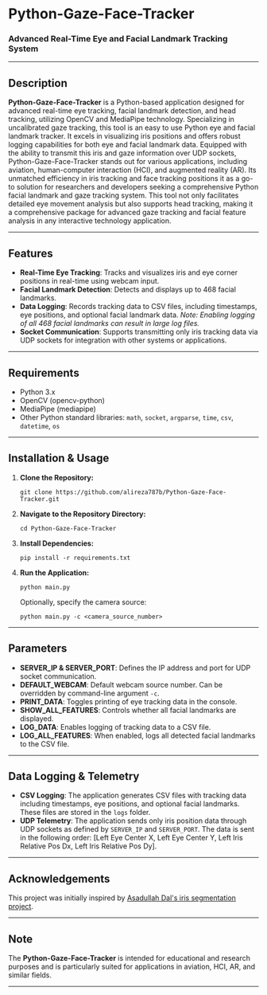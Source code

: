 
# Python-Gaze-Face-Tracker

### Advanced Real-Time Eye and Facial Landmark Tracking System

---

## Description
**Python-Gaze-Face-Tracker**  is a Python-based application designed for advanced real-time eye tracking, facial landmark detection, and head tracking, utilizing OpenCV and MediaPipe technology. Specializing in uncalibrated gaze tracking, this tool is an easy to use Python eye and facial landmark tracker. It excels in visualizing iris positions and offers robust logging capabilities for both eye and facial landmark data. Equipped with the ability to transmit this iris and gaze information over UDP sockets, Python-Gaze-Face-Tracker stands out for various applications, including aviation, human-computer interaction (HCI), and augmented reality (AR). Its unmatched efficiency in iris tracking and face tracking positions it as a go-to solution for researchers and developers seeking a comprehensive Python facial landmark and gaze tracking system. This tool not only facilitates detailed eye movement analysis but also supports head tracking, making it a comprehensive package for advanced gaze tracking and facial feature analysis in any interactive technology application.

---

## Features
- **Real-Time Eye Tracking**: Tracks and visualizes iris and eye corner positions in real-time using webcam input.
- **Facial Landmark Detection**: Detects and displays up to 468 facial landmarks.
- **Data Logging**: Records tracking data to CSV files, including timestamps, eye positions, and optional facial landmark data. *Note: Enabling logging of all 468 facial landmarks can result in large log files.*
- **Socket Communication**: Supports transmitting only iris tracking data via UDP sockets for integration with other systems or applications.

---

## Requirements
- Python 3.x
- OpenCV (opencv-python)
- MediaPipe (mediapipe)
- Other Python standard libraries: `math`, `socket`, `argparse`, `time`, `csv`, `datetime`, `os`

---

## Installation & Usage

1. **Clone the Repository:**
   ```
   git clone https://github.com/alireza787b/Python-Gaze-Face-Tracker.git
   ```

2. **Navigate to the Repository Directory:**
   ```
   cd Python-Gaze-Face-Tracker
   ```

3. **Install Dependencies:**
   ```
   pip install -r requirements.txt
   ```

4. **Run the Application:**
   ```
   python main.py
   ```

   Optionally, specify the camera source:
   ```
   python main.py -c <camera_source_number>
   ```

---

## Parameters
- **SERVER_IP & SERVER_PORT**: Defines the IP address and port for UDP socket communication.
- **DEFAULT_WEBCAM**: Default webcam source number. Can be overridden by command-line argument `-c`.
- **PRINT_DATA**: Toggles printing of eye tracking data in the console.
- **SHOW_ALL_FEATURES**: Controls whether all facial landmarks are displayed.
- **LOG_DATA**: Enables logging of tracking data to a CSV file.
- **LOG_ALL_FEATURES**: When enabled, logs all detected facial landmarks to the CSV file.

---

## Data Logging & Telemetry
- **CSV Logging**: The application generates CSV files with tracking data including timestamps, eye positions, and optional facial landmarks. These files are stored in the `logs` folder.
- **UDP Telemetry**: The application sends only iris position data through UDP sockets as defined by `SERVER_IP` and `SERVER_PORT`. The data is sent in the following order: [Left Eye Center X, Left Eye Center Y, Left Iris Relative Pos Dx, Left Iris Relative Pos Dy].

---

## Acknowledgements
This project was initially inspired by [Asadullah Dal's iris segmentation project](https://github.com/Asadullah-Dal17/iris-Segmentation-mediapipe-python).

---

## Note
The **Python-Gaze-Face-Tracker** is intended for educational and research purposes and is particularly suited for applications in aviation, HCI, AR, and similar fields.

---
